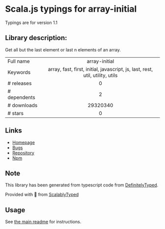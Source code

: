
# Scala.js typings for array-initial

Typings are for version 1.1

## Library description:
Get all but the last element or last n elements of an array.

|                    |                 |
| ------------------ | :-------------: |
| Full name          | array-initial |
| Keywords           | array, fast, first, initial, javascript, js, last, rest, util, utility, utils |
| # releases         | 0 |
| # dependents       | 2 |
| # downloads        | 29320340 |
| # stars            | 0 |

## Links
- [Homepage](https://github.com/jonschlinkert/array-initial)
- [Bugs](https://github.com/jonschlinkert/array-initial/issues)
- [Repository](https://github.com/jonschlinkert/array-initial)
- [Npm](https://www.npmjs.com/package/array-initial)
    


## Note
This library has been generated from typescript code from [DefinitelyTyped](https://definitelytyped.org).

Provided with :purple_heart: from [ScalablyTyped](https://github.com/oyvindberg/ScalablyTyped)

## Usage
See [the main readme](../../readme.md) for instructions.


